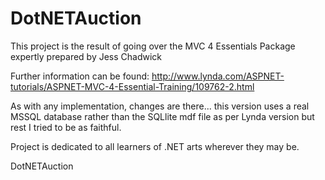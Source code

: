 DotNETAuction
=============


This project is the result of going over the MVC 4 Essentials Package expertly prepared by Jess Chadwick

Further information can be found:
http://www.lynda.com/ASPNET-tutorials/ASPNET-MVC-4-Essential-Training/109762-2.html

As with any implementation, changes are there... this version uses a real MSSQL database rather than the SQLlite mdf file
as per Lynda version but rest I tried to be as faithful.


Project is dedicated to all learners of .NET arts wherever they may be.

DotNETAuction
